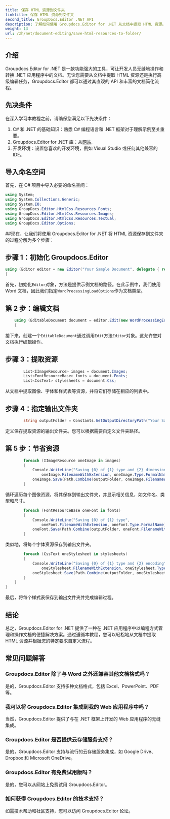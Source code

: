 ```yaml
---
title: 保存 HTML 资源到文件夹
linktitle: 保存 HTML 资源到文件夹
second_title: GroupDocs.Editor .NET API
description: 了解如何使用 Groupdocs.Editor for .NET 从文档中提取 HTML 资源。本综合教程为开发人员提供分步指导。
weight: 13
url: /zh/net/document-editing/save-html-resources-to-folder/
---
```

## 介绍
Groupdocs.Editor for .NET 是一款功能强大的工具，可让开发人员无缝地操作和转换 .NET 应用程序中的文档。无论您需要从文档中提取 HTML 资源还是执行高级编辑任务，Groupdocs.Editor 都可以通过其直观的 API 和丰富的文档简化流程。
## 先决条件
在深入学习本教程之前，请确保您满足以下先决条件：
1. C# 和 .NET 的基础知识：熟悉 C# 编程语言和 .NET 框架对于理解示例至关重要。
2.  Groupdocs.Editor for .NET 库：从[网站](https://releases.groupdocs.com/editor/net/).
3. 开发环境：设置您喜欢的开发环境，例如 Visual Studio 或任何其他兼容的 IDE。

## 导入命名空间
首先，在 C# 项目中导入必要的命名空间：
```csharp
using System;
using System.Collections.Generic;
using System.IO;
using GroupDocs.Editor.HtmlCss.Resources.Fonts;
using GroupDocs.Editor.HtmlCss.Resources.Images;
using GroupDocs.Editor.HtmlCss.Resources.Textual;
using GroupDocs.Editor.Options;
```
##现在，让我们将使用 Groupdocs.Editor for .NET 将 HTML 资源保存到文件夹的过程分解为多个步骤：
## 步骤 1：初始化 Groupdocs.Editor
```csharp
using (Editor editor = new Editor("Your Sample Document", delegate { return new WordProcessingLoadOptions(); }))
{
```
首先，初始化`Editor`对象，方法是提供示例文档的路径。在此示例中，我们使用 Word 文档，因此我们指定`WordProcessingLoadOptions`作为文档类型。
## 第 2 步：编辑文档
```csharp
	using (EditableDocument document = editor.Edit(new WordProcessingEditOptions()))
	{
```
接下来，创建一个`EditableDocument`通过调用`Edit`方法`Editor`对象。这允许您对文档执行编辑操作。
## 步骤 3：提取资源
```csharp
		List<IImageResource> images = document.Images;
		List<FontResourceBase> fonts = document.Fonts;
		List<CssText> stylesheets = document.Css;
```
从文档中提取图像、字体和样式表等资源，并将它们存储在相应的列表中。
## 步骤 4：指定输出文件夹
```csharp
		string outputFolder = Constants.GetOutputDirectoryPath("Your Sample Document");
```
定义保存提取资源的输出文件夹。您可以根据需要自定义文件夹路径。
## 第 5 步：节省资源
```csharp
		foreach (IImageResource oneImage in images)
		{
			Console.WriteLine("Saving {0} of {1} type and {2} dimensions",
				oneImage.FilenameWithExtension, oneImage.Type.FormalName, oneImage.LinearDimensions);
			oneImage.Save(Path.Combine(outputFolder, oneImage.FilenameWithExtension));
		}
```
循环遍历每个图像资源，将其保存到输出文件夹，并显示相关信息，如文件名、类型和尺寸。
```csharp
		foreach (FontResourceBase oneFont in fonts)
		{
			Console.WriteLine("Saving {0} of {1} type",
				oneFont.FilenameWithExtension, oneFont.Type.FormalName);
			oneFont.Save(Path.Combine(outputFolder, oneFont.FilenameWithExtension));
		}
```
类似地，将每个字体资源保存到输出文件夹。
```csharp
		foreach (CssText oneStylesheet in stylesheets)
		{
			Console.WriteLine("Saving {0} of {1} type and {2} encoding",
				oneStylesheet.FilenameWithExtension, oneStylesheet.Type.FormalName, oneStylesheet.Encoding);
			oneStylesheet.Save(Path.Combine(outputFolder, oneStylesheet.FilenameWithExtension));
		}
	}
}
```
最后，将每个样式表保存到输出文件夹并完成编辑过程。

## 结论
总之，Groupdocs.Editor for .NET 提供了一种在 .NET 应用程序中以编程方式管理和操作文档的便捷解决方案。通过遵循本教程，您可以轻松地从文档中提取 HTML 资源并根据您的特定要求自定义流程。
## 常见问题解答
### Groupdocs.Editor 除了与 Word 之外还兼容其他文档格式吗？
是的，Groupdocs.Editor 支持多种文档格式，包括 Excel、PowerPoint、PDF 等。
### 我可以将 Groupdocs.Editor 集成到我的 Web 应用程序中吗？
当然，Groupdocs.Editor 提供了与在 .NET 框架上开发的 Web 应用程序的无缝集成。
### Groupdocs.Editor 是否提供云存储服务支持？
是的，Groupdocs.Editor 支持与流行的云存储服务集成，如 Google Drive、Dropbox 和 Microsoft OneDrive。
### Groupdocs.Editor 有免费试用版吗？
是的，您可以从网站上免费试用 Groupdocs.Editor。
### 如何获得 Groupdocs.Editor 的技术支持？
如需技术帮助和社区支持，您可以访问 Groupdocs.Editor 论坛。